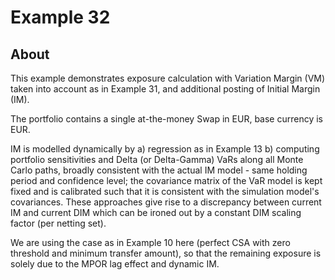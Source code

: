 # Example 32

## About
This example demonstrates exposure calculation with Variation Margin (VM) taken
into account as in Example 31, and additional posting of Initial Margin (IM).

The portfolio contains a single at-the-money Swap in EUR, base currency is EUR.

IM is modelled dynamically by
a) regression as in Example 13
b) computing portfolio sensitivities and Delta (or Delta-Gamma) VaRs along all
   Monte Carlo paths, broadly consistent with the actual IM model - same holding
   period and confidence level; the covariance matrix of the VaR model is kept
   fixed and is calibrated such that it is consistent with the simulation model's
   covariances.
These approaches give rise to a discrepancy between current IM and current DIM
which can be ironed out by a constant DIM scaling factor (per netting set).

We are using the case as in Example 10 here (perfect CSA with zero threshold
and minimum transfer amount), so that the remaining exposure is solely due
to the MPOR lag effect and dynamic IM.

